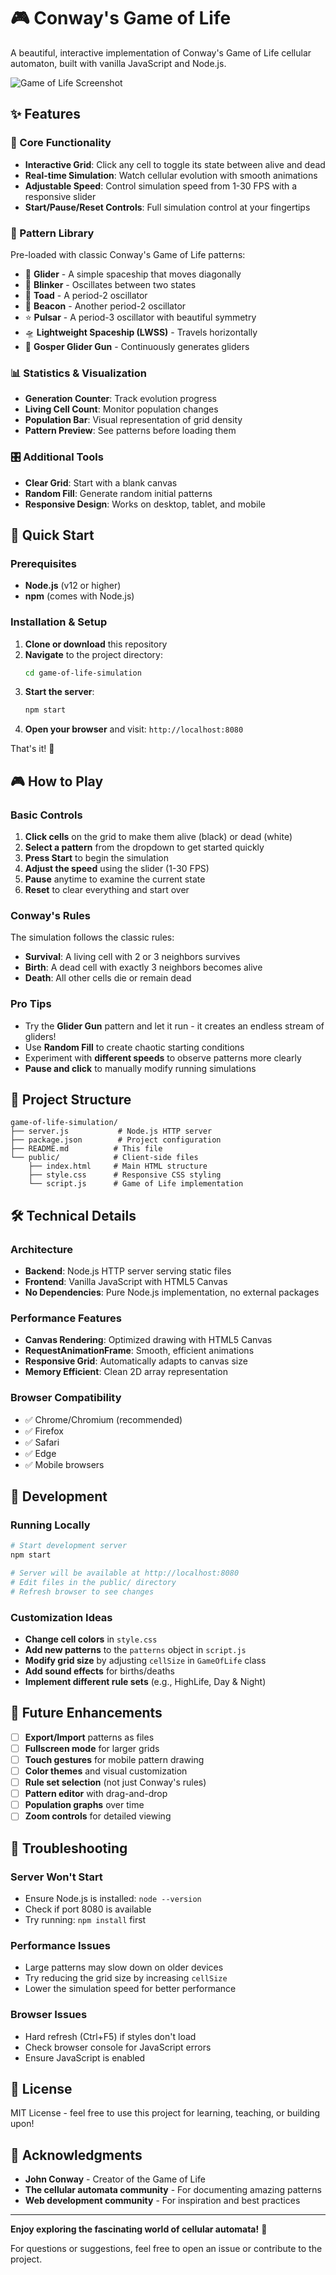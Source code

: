 # 🎮 Conway's Game of Life

A beautiful, interactive implementation of Conway's Game of Life cellular automaton, built with vanilla JavaScript and Node.js.

![Game of Life Screenshot](https://via.placeholder.com/800x400?text=Conway%27s+Game+of+Life+Screenshot)

## ✨ Features

### 🎯 Core Functionality
- **Interactive Grid**: Click any cell to toggle its state between alive and dead
- **Real-time Simulation**: Watch cellular evolution with smooth animations
- **Adjustable Speed**: Control simulation speed from 1-30 FPS with a responsive slider
- **Start/Pause/Reset Controls**: Full simulation control at your fingertips

### 🎨 Pattern Library
Pre-loaded with classic Conway's Game of Life patterns:
- 🚀 **Glider** - A simple spaceship that moves diagonally
- 💫 **Blinker** - Oscillates between two states
- 🐸 **Toad** - A period-2 oscillator
- 🏮 **Beacon** - Another period-2 oscillator
- ⭐ **Pulsar** - A period-3 oscillator with beautiful symmetry
- 🛸 **Lightweight Spaceship (LWSS)** - Travels horizontally
- 🔫 **Gosper Glider Gun** - Continuously generates gliders

### 📊 Statistics & Visualization
- **Generation Counter**: Track evolution progress
- **Living Cell Count**: Monitor population changes
- **Population Bar**: Visual representation of grid density
- **Pattern Preview**: See patterns before loading them

### 🎛️ Additional Tools
- **Clear Grid**: Start with a blank canvas
- **Random Fill**: Generate random initial patterns
- **Responsive Design**: Works on desktop, tablet, and mobile

## 🚀 Quick Start

### Prerequisites
- **Node.js** (v12 or higher)
- **npm** (comes with Node.js)

### Installation & Setup

1. **Clone or download** this repository
2. **Navigate** to the project directory:
   ```bash
   cd game-of-life-simulation
   ```
3. **Start the server**:
   ```bash
   npm start
   ```
4. **Open your browser** and visit: `http://localhost:8080`

That's it! 🎉

## 🎮 How to Play

### Basic Controls
1. **Click cells** on the grid to make them alive (black) or dead (white)
2. **Select a pattern** from the dropdown to get started quickly
3. **Press Start** to begin the simulation
4. **Adjust the speed** using the slider (1-30 FPS)
5. **Pause** anytime to examine the current state
6. **Reset** to clear everything and start over

### Conway's Rules
The simulation follows the classic rules:
- **Survival**: A living cell with 2 or 3 neighbors survives
- **Birth**: A dead cell with exactly 3 neighbors becomes alive
- **Death**: All other cells die or remain dead

### Pro Tips
- Try the **Glider Gun** pattern and let it run - it creates an endless stream of gliders!
- Use **Random Fill** to create chaotic starting conditions
- Experiment with **different speeds** to observe patterns more clearly
- **Pause and click** to manually modify running simulations

## 📁 Project Structure

```
game-of-life-simulation/
├── server.js           # Node.js HTTP server
├── package.json        # Project configuration
├── README.md          # This file
└── public/            # Client-side files
    ├── index.html     # Main HTML structure
    ├── style.css      # Responsive CSS styling
    └── script.js      # Game of Life implementation
```

## 🛠️ Technical Details

### Architecture
- **Backend**: Node.js HTTP server serving static files
- **Frontend**: Vanilla JavaScript with HTML5 Canvas
- **No Dependencies**: Pure Node.js implementation, no external packages

### Performance Features
- **Canvas Rendering**: Optimized drawing with HTML5 Canvas
- **RequestAnimationFrame**: Smooth, efficient animations
- **Responsive Grid**: Automatically adapts to canvas size
- **Memory Efficient**: Clean 2D array representation

### Browser Compatibility
- ✅ Chrome/Chromium (recommended)
- ✅ Firefox
- ✅ Safari
- ✅ Edge
- ✅ Mobile browsers

## 🔧 Development

### Running Locally
```bash
# Start development server
npm start

# Server will be available at http://localhost:8080
# Edit files in the public/ directory
# Refresh browser to see changes
```

### Customization Ideas
- **Change cell colors** in `style.css`
- **Add new patterns** to the `patterns` object in `script.js`
- **Modify grid size** by adjusting `cellSize` in `GameOfLife` class
- **Add sound effects** for births/deaths
- **Implement different rule sets** (e.g., HighLife, Day & Night)

## 🎯 Future Enhancements

- [ ] **Export/Import** patterns as files
- [ ] **Fullscreen mode** for larger grids
- [ ] **Touch gestures** for mobile pattern drawing
- [ ] **Color themes** and visual customization
- [ ] **Rule set selection** (not just Conway's rules)
- [ ] **Pattern editor** with drag-and-drop
- [ ] **Population graphs** over time
- [ ] **Zoom controls** for detailed viewing

## 🐛 Troubleshooting

### Server Won't Start
- Ensure Node.js is installed: `node --version`
- Check if port 8080 is available
- Try running: `npm install` first

### Performance Issues
- Large patterns may slow down on older devices
- Try reducing the grid size by increasing `cellSize`
- Lower the simulation speed for better performance

### Browser Issues
- Hard refresh (Ctrl+F5) if styles don't load
- Check browser console for JavaScript errors
- Ensure JavaScript is enabled

## 📜 License

MIT License - feel free to use this project for learning, teaching, or building upon!

## 🙏 Acknowledgments

- **John Conway** - Creator of the Game of Life
- **The cellular automata community** - For documenting amazing patterns
- **Web development community** - For inspiration and best practices

---

**Enjoy exploring the fascinating world of cellular automata!** 🌟

For questions or suggestions, feel free to open an issue or contribute to the project.